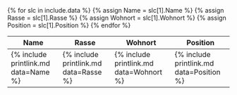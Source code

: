 <table>
<thead>
<tr><th>Name</th><th>Rasse</th><th>Wohnort</th><th>Position</th></tr>
</thead>
<tbody>
{% for slc in include.data %}
    {% assign Name = slc[1].Name %}
    {% assign Rasse = slc[1].Rasse %}
    {% assign Wohnort = slc[1].Wohnort %}
    {% assign Position = slc[1].Position %}
    <tr>
        <td>{% include printlink.md data=Name %}</td>
        <td>{% include printlink.md data=Rasse %}</td>
        <td>{% include printlink.md data=Wohnort %}</td>
        <td>{% include printlink.md data=Position %}</td>
    </tr>
{% endfor %}
</tbody>
</table>
